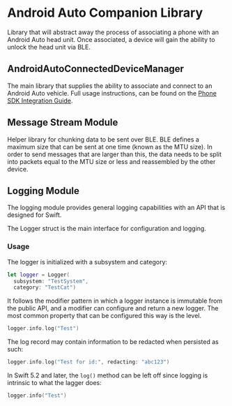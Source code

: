 # Android Auto Companion Library

Library that will abstract away the process of associating a phone with an
Android Auto head unit. Once associated, a device will gain the ability to
unlock the head unit via BLE.

## AndroidAutoConnectedDeviceManager

The main library that supplies the ability to associate and connect to an
Android Auto vehicle. Full usage instructions, can be found on the
[Phone SDK Integration Guide](https://docs.partner.android.com/gas/integrate/companion_app/cd_phone_sdk).

## Message Stream Module

Helper library for chunking data to be sent over BLE. BLE defines a maximum
size that can be sent at one time (known as the MTU size). In order to send
messages that are larger than this, the data needs to be split into packets
equal to the MTU size or less and reassembled by the other device.

## Logging Module

The logging module provides general logging capabilities with an API that is
designed for Swift.

The Logger struct is the main interface for configuration and logging.

### Usage

The logger is initialized with a subsystem and category:

```swift
let logger = Logger(
  subsystem: "TestSystem",
  category: "TestCat")
```

It follows the modifier pattern in which a logger instance is immutable from
the public API, and a modifier can configure and return a new logger. The
most common property that can be configured this way is the level.

```swift
logger.info.log("Test")
```

The log record may contain information to be redacted when persisted as such:

```swift
logger.info.log("Test for id:", redacting: "abc123")
```

In Swift 5.2 and later, the `log()` method can be left off since logging is
intrinsic to what the lagger does:

```swift
logger.info("Test")
```
